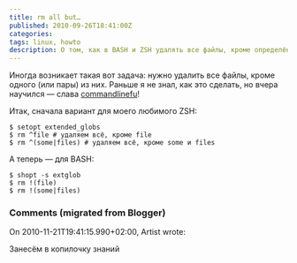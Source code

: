 ```yaml
---
title: rm all but…
published: 2010-09-26T18:41:00Z
categories: 
tags: linux, howto
description: О том, как в BASH и ZSH удалять все файлы, кроме определённых.
---
```


Иногда возникает такая вот задача: нужно удалить все файлы, кроме одного (или пары) из них. Раньше я не знал, как это сделать, но вчера научился — слава <a href="http://www.commandlinefu.com/commands/view/6652/remove-all-but-one-specific-file">commandlinefu</a>!

Итак, сначала вариант для моего любимого ZSH:
```
$ setopt extended_globs
$ rm ^file # удаляем всё, кроме file
$ rm ^(some|files) # удаляем всё, кроме some и files
```

А теперь — для BASH:
```
$ shopt -s extglob
$ rm !(file)
$ rm !(some|files)
```

<h3 id='hakyll-convert-comments-title'>Comments (migrated from Blogger)</h3>
<div class='hakyll-convert-comment'>
<p class='hakyll-convert-comment-date'>On 2010-11-21T19:41:15.990+02:00, Artist wrote:</p>
<p class='hakyll-convert-comment-body'>
Занесём в копилочку знаний
</p>
</div>



